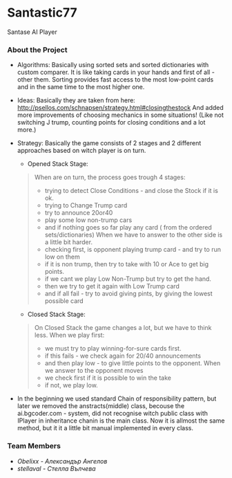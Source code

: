 # Santastic77
Santase AI Player

### About the Project
- Algorithms:
Basically using sorted sets and sorted dictionaries with custom comparer. It is like taking cards in your hands and first of all - other them. Sorting provides fast access to the most low-point cards and in the same time to the most higher one.

- Ideas:
Basically they are taken from here: http://psellos.com/schnapsen/strategy.html#closingthestock
And added more improvements of choosing mechanics in some situations! (Like not switching J trump, counting points for closing conditions and a lot more.)

- Strategy:
Basically the game consists of 2 stages and 2 different approaches based on witch player is on turn.
    - Opened Stack Stage:
    > When are on turn, the process goes trough 4 stages:
    > - trying to detect Close Conditions - and close the Stock if it is ok.
    > - trying to Change Trump card
    > - try to announce 20or40
    > - play some low non-trump cars
    > - and if nothing goes so far play any card ( from the ordered sets/dictionaries)
    > When we have to answer to the other side is a little bit harder.
    > - checking first, is opponent playing trump card - and try to run low on them
    > - if it is non trump, then try to take with 10 or Ace to get big points.
    > - if we cant we play Low Non-Trump but try to get the hand.
    > - then we try to get it again with Low Trump card
    > - and if all fail - try to avoid giving pints, by giving the lowest possible card
    - Closed Stack Stage: 
    > On Closed Stack the game changes a lot, but we have to think less.
    > When we play first:
    > - we must try to play winning-for-sure cards first.
    > - if this fails - we check again for 20/40 announcements
    > - and then play low - to give little points to the opponent.
    > When we answer to the opponent moves
    > - we check first if it is possible to win the take
    > - if not, we play low.

- In the beginning we used standard Chain of responsibility pattern, but later we removed the anstracts(middle) class, becouse the ai.bgcoder.com - system, did not recognise witch public class with IPlayer in inheritance chanin is the main class. Now it is allmost the same method, but it it a little bit manual implemented in every class.

### Team Members
* _Obelixx - Александър Ангелов_
* _stellaval - Стелла Вълчева_